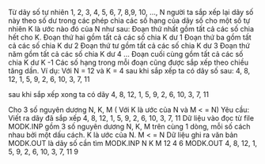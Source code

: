 Từ dãy số tự nhiên 1, 2, 3, 4, 5, 6, 7, 8,9, 10, ..., N người ta sắp xếp lại dãy số này theo số dư trong các phép chia các số hạng của dãy số cho một số tự nhiên K là ước nào đó của N như sau:
Đoạn thứ nhất gồm tất cả các số chia hết cho K.
Đoạn thứ hai gồm tất cả các số chia K dư 1
Đoạn thứ ba gồm tất cả các số chia K dư 2
Đoạn thứ tư gồm tất cả các số chia K dư 3
Đoạn thứ năm gồm tất cả các số chia K dư 4
...
Đoạn cuối cùng gồm tất cả các số chia K dư K -1
Các số hạng trong mỗi đoạn cũng được sắp xếp theo chiều tăng dần.
Ví dụ: Với N = 12 và K = 4 sau khi sắp xếp ta có dãy số sau: 
4, 8, 12, 
1, 5, 9, 
2, 6, 10, 
3, 7, 11

sau khi sắp xếp xong ta có dãy
4, 8, 12, 1, 5, 9, 2, 6, 10, 3, 7, 11

Cho 3 số nguyên dương N, K, M ( Với K là ước của N và M < = N)
Yêu cầu: Viết ra dãy đã sắp xếp 4, 8, 12, 1, 5, 9, 2, 6, 10, 3, 7, 11
Dữ liệu vào đọc từ file MODK.INP gồm 3 số nguyên dương N, K, M trên cùng 1 dòng, mỗi số cách nhau bởi một dấu cách. K là ước của N. M < = N
Dữ liệu ghi ra văn bản MODK.OUT là dãy số cần tìm
MODK.INP
N  K M
12 4 6
MODK.OUT
4, 8, 12, 1, 5, 9, 2, 6, 10, 3, 7, 11
9